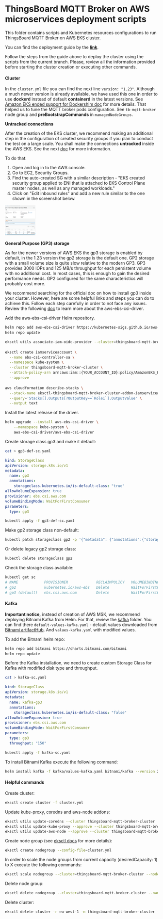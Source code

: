 # ThingsBoard MQTT Broker on AWS microservices deployment scripts

This folder contains scripts and Kubernetes resources configurations to run ThingsBoard MQTT Broker on AWS EKS
cluster.

You can find the deployment guide by the
[**link**](https://thingsboard.io/docs/mqtt-broker/install/cluster/aws-cluster-setup/).

Follow the steps from the guide above to deploy the cluster using the scripts from the current branch.
Please, review all the information provided before starting the cluster creation or executing other commands.

#### Cluster

In the `cluster.yml` file you can find the next line `version: "1.23"`. Although a much newer version is already
available, we have used this one in order to
use **dockerd** instead of default **containerd** in the latest versions.
See [Amazon EKS ended support for Dockershim doc](https://docs.aws.amazon.com/eks/latest/userguide/dockershim-deprecation.html)
for more details.
That helped us to tune the MQTT broker pods configuration. See `tb-mqtt-broker` node group and **preBootstrapCommands**
in `managedNodeGroups`.

**Untracked connections**

After the creation of the EKS cluster, we recommend making an additional step in the configuration of created security
groups
if you plan to conduct the test on a large scale. You shall make the connections **untracked** inside the AWS EKS.
See the
next [doc](https://docs.aws.amazon.com/AWSEC2/latest/UserGuide/security-group-connection-tracking.html#untracked-connections)
for more information.

To do that:

1. Open and log in to the AWS console.
2. Go to EC2, Security Groups.
3. Find the auto-created SG with a similar description - "EKS created security group applied to ENI that is attached to
   EKS Control Plane master nodes, as well as any managed workloads."
4. Click on "Edit inbound rules" and add a new rule similar to the one shown in the screenshot below.

<img src="./images/sg.png?raw=true" width="100" height="100">

**General Purpose (GP3) storage**

As for the newer versions of AWS EKS the gp3 storage is enabled by default, in the 1.23 version the gp2 storage is the
default one.
GP2 storage with a small volume size is quite slow relative to the modern GP3.
GP3 provides 3000 IOPs and 125 MB/s throughput for each persistent volume with no additional cost. In most cases, this
is enough to gain the
desired performance needs. GP2 configured for the same characteristics will probably cost more.

We recommend searching for the official doc on how to install gp3 inside your cluster. However, here are some helpful
links and steps you can do to achieve this.
Follow each step carefully in order to not face any issues.
Review the following [doc](https://github.com/kubernetes-sigs/aws-ebs-csi-driver/blob/master/docs/install.md) to learn
more about the aws-ebs-csi-driver.

Add the aws-ebs-csi-driver Helm repository.

```bash
helm repo add aws-ebs-csi-driver https://kubernetes-sigs.github.io/aws-ebs-csi-driver
helm repo update
```

```bash
eksctl utils associate-iam-oidc-provider --cluster=thingsboard-mqtt-broker-cluster --approve

eksctl create iamserviceaccount \
  --name ebs-csi-controller-sa \
  --namespace kube-system \
  --cluster thingsboard-mqtt-broker-cluster \
  --attach-policy-arn arn:aws:iam::{YOUR_ACCOUNT_ID}:policy/AmazonEKS_EBS_CSI_Driver_Policy \
  --approve
  
aws cloudformation describe-stacks \
  --stack-name eksctl-thingsboard-mqtt-broker-cluster-addon-iamserviceaccount-kube-system-ebs-csi-controller-sa \
  --query='Stacks[].Outputs[?OutputKey==`Role1`].OutputValue' \
  --output text
```

Install the latest release of the driver.

```bash
helm upgrade --install aws-ebs-csi-driver \
    --namespace kube-system \
    aws-ebs-csi-driver/aws-ebs-csi-driver
```

Create storage class gp3 and make it default:

```bash
cat > gp3-def-sc.yaml
```

```yaml
kind: StorageClass
apiVersion: storage.k8s.io/v1
metadata:
  name: gp3
  annotations:
    storageclass.kubernetes.io/is-default-class: "true"
allowVolumeExpansion: true
provisioner: ebs.csi.aws.com
volumeBindingMode: WaitForFirstConsumer
parameters:
  type: gp3
```

```bash
kubectl apply -f gp3-def-sc.yaml
```

Make gp2 storage class non-default:

```bash
kubectl patch storageclass gp2 -p '{"metadata": {"annotations":{"storageclass.kubernetes.io/is-default-class":"false"}}}'
```

Or delete legacy gp2 storage class:

```bash
kubectl delete storageclass gp2
```

Check the storage class available:

```bash
kubectl get sc
# NAME            PROVISIONER             RECLAIMPOLICY   VOLUMEBINDINGMODE      ALLOWVOLUMEEXPANSION   AGE
# gp2             kubernetes.io/aws-ebs   Delete          WaitForFirstConsumer   false                  46m
# gp3 (default)   ebs.csi.aws.com         Delete          WaitForFirstConsumer   true                   14s
```

#### Kafka

**Important notice,** instead of creation of AWS MSK, we recommend deploying Bitnami Kafka from Helm.
For that, review the [kafka](/k8s/aws/kafka) folder.
You can find there `default-values-kafka.yaml` - default values downloaded
from [Bitnami artifactHub](https://artifacthub.io/packages/helm/bitnami/kafka).
And `values-kafka.yaml` with modified values.

To add the Bitnami helm repo:

```bash
helm repo add bitnami https://charts.bitnami.com/bitnami
helm repo update
```

Before the Kafka installation, we need to create custom Storage Class for Kafka with modified disk type and throughput.

```bash
cat > kafka-sc.yaml
```

```yaml
kind: StorageClass
apiVersion: storage.k8s.io/v1
metadata:
  name: kafka-gp3
  annotations:
    storageclass.kubernetes.io/is-default-class: "false"
allowVolumeExpansion: true
provisioner: ebs.csi.aws.com
volumeBindingMode: WaitForFirstConsumer
parameters:
  type: gp3
  throughput: "150"
```

```bash
kubectl apply -f kafka-sc.yaml
```

To install Bitnami Kafka execute the following command:

```bash
helm install kafka -f kafka/values-kafka.yaml bitnami/kafka --version 21.4.4
```

#### Helpful commands

Create cluster:

```bash
eksctl create cluster -f cluster.yml
```

Update kube-proxy, coredns and aws-node addons:

```bash
eksctl utils update-coredns --cluster thingsboard-mqtt-broker-cluster
eksctl utils update-kube-proxy --approve --cluster thingsboard-mqtt-broker-cluster
eksctl utils update-aws-node --approve --cluster thingsboard-mqtt-broker-cluster
```

Create node group (see [eksctl docs](https://eksctl.io/usage/managing-nodegroups/#include-and-exclude-rules) for more
details):

```bash
eksctl create nodegroup --config-file=cluster.yml
```

In order to scale the node groups from current capacity (desiredCapacity: 1) to X execute the following commands:

```bash
eksctl scale nodegroup --cluster=thingsboard-mqtt-broker-cluster --nodes=X tb-mqtt-broker
```

Delete node group:

```bash
eksctl delete nodegroup --cluster=thingsboard-mqtt-broker-cluster --name=tb-mqtt-broker
```

Delete cluster:

```bash
eksctl delete cluster -r eu-west-1 -n thingsboard-mqtt-broker-cluster -w
```
